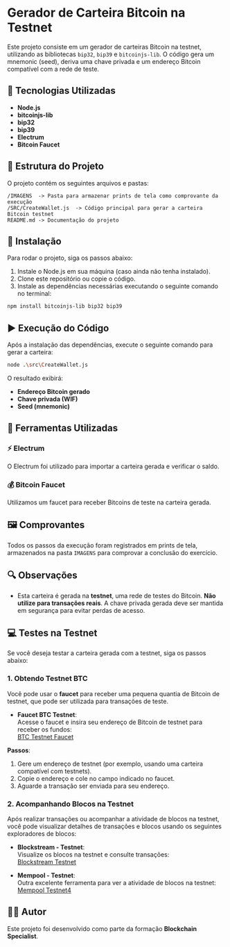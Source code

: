 # Gerador de Carteira Bitcoin na Testnet

Este projeto consiste em um gerador de carteiras Bitcoin na testnet, utilizando as bibliotecas `bip32`, `bip39` e `bitcoinjs-lib`. O código gera um mnemonic (seed), deriva uma chave privada e um endereço Bitcoin compatível com a rede de teste.

## 📌 Tecnologias Utilizadas
- **Node.js**
- **bitcoinjs-lib**
- **bip32**
- **bip39**
- **Electrum**
- **Bitcoin Faucet**

## 📂 Estrutura do Projeto
O projeto contém os seguintes arquivos e pastas:

```
/IMAGENS  -> Pasta para armazenar prints de tela como comprovante da execução
/SRC/CreateWallet.js  -> Código principal para gerar a carteira Bitcoin testnet
README.md -> Documentação do projeto
```

## 🚀 Instalação
Para rodar o projeto, siga os passos abaixo:

1. Instale o Node.js em sua máquina (caso ainda não tenha instalado).
2. Clone este repositório ou copie o código.
3. Instale as dependências necessárias executando o seguinte comando no terminal:

```sh
npm install bitcoinjs-lib bip32 bip39
```

## ▶️ Execução do Código
Após a instalação das dependências, execute o seguinte comando para gerar a carteira:

```sh
node .\src\CreateWallet.js
```

O resultado exibirá:
- **Endereço Bitcoin gerado**
- **Chave privada (WIF)**
- **Seed (mnemonic)**

## 🔧 Ferramentas Utilizadas
### ⚡ Electrum
O Electrum foi utilizado para importar a carteira gerada e verificar o saldo.

### 💰 Bitcoin Faucet
Utilizamos um faucet para receber Bitcoins de teste na carteira gerada.

## 🖼️ Comprovantes
Todos os passos da execução foram registrados em prints de tela, armazenados na pasta `IMAGENS` para comprovar a conclusão do exercício.

## 🔍 Observações
- Esta carteira é gerada na **testnet**, uma rede de testes do Bitcoin. **Não utilize para transações reais**.
A chave privada gerada deve ser mantida em segurança para evitar perdas de acesso.


## 💻 Testes na Testnet

Se você deseja testar a carteira gerada com a testnet, siga os passos abaixo:

### 1. Obtendo Testnet BTC
Você pode usar o **faucet** para receber uma pequena quantia de Bitcoin de testnet, que pode ser utilizada para transações de teste.

- **Faucet BTC Testnet**:  
   Acesse o faucet e insira seu endereço de Bitcoin de testnet para receber os fundos:  
   [BTC Testnet Faucet](https://testnet.help/en/btcfaucet/testnet#log)

**Passos**:

1. Gere um endereço de testnet (por exemplo, usando uma carteira compatível com testnets).
2. Copie o endereço e cole no campo indicado no faucet.
3. Aguarde a transação ser enviada para seu endereço.

### 2. Acompanhando Blocos na Testnet
Após realizar transações ou acompanhar a atividade de blocos na testnet, você pode visualizar detalhes de transações e blocos usando os seguintes exploradores de blocos:

- **Blockstream - Testnet**:  
   Visualize os blocos na testnet e consulte transações:  
   [Blockstream Testnet](https://blockstream.info/testnet/address/)

- **Mempool - Testnet**:  
   Outra excelente ferramenta para ver a atividade de blocos na testnet:  
   [Mempool Testnet4](https://mempool.space/testnet4)

## 👨‍💻 Autor
Este projeto foi desenvolvido como parte da formação **Blockchain Specialist**.

